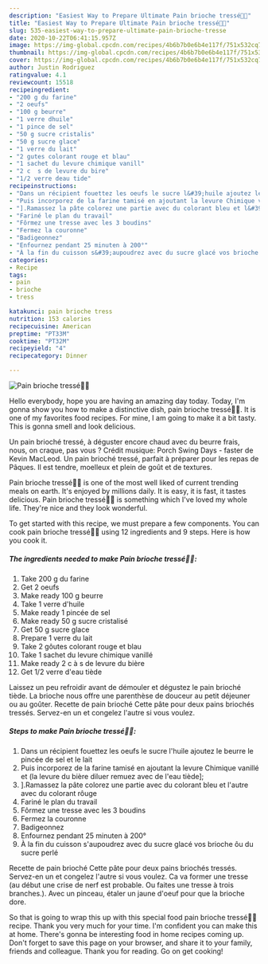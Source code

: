 ```yaml
---
description: "Easiest Way to Prepare Ultimate Pain brioche tressé💙🍔"
title: "Easiest Way to Prepare Ultimate Pain brioche tressé💙🍔"
slug: 535-easiest-way-to-prepare-ultimate-pain-brioche-tresse
date: 2020-10-22T06:41:15.957Z
image: https://img-global.cpcdn.com/recipes/4b6b7b0e6b4e117f/751x532cq70/pain-brioche-tresse💙🍔-photo-principale-de-la-recette.jpg
thumbnail: https://img-global.cpcdn.com/recipes/4b6b7b0e6b4e117f/751x532cq70/pain-brioche-tresse💙🍔-photo-principale-de-la-recette.jpg
cover: https://img-global.cpcdn.com/recipes/4b6b7b0e6b4e117f/751x532cq70/pain-brioche-tresse💙🍔-photo-principale-de-la-recette.jpg
author: Justin Rodriguez
ratingvalue: 4.1
reviewcount: 15518
recipeingredient:
- "200 g du farine"
- "2 oeufs"
- "100 g beurre"
- "1 verre dhuile"
- "1 pince de sel"
- "50 g sucre cristalis"
- "50 g sucre glace"
- "1 verre du lait"
- "2 gutes colorant rouge et blau"
- "1 sachet du levure chimique vanill"
- "2 c  s de levure du bire"
- "1/2 verre deau tide"
recipeinstructions:
- "Dans un récipient fouettez les oeufs le sucre l&#39;huile ajoutez le beurre le pincée de sel et le lait"
- "Puis incorporez de la farine tamisé en ajoutant la levure Chimique vanillé et (la levure du bière diluer remuez avec de l&#39;eau tiède];"
- "].Ramassez la pâte colorez une partie avec du colorant bleu et l&#39;autre avec du colorant rôuge"
- "Fariné le plan du travail"
- "Fôrmez une tresse avec les 3 boudins"
- "Fermez la couronne"
- "Badigeonnez"
- "Enfournez pendant 25 minuten à 200°"
- "À la fin du cuisson s&#39;aupoudrez avec du sucre glacé vos brioche ôu du sucre perlé"
categories:
- Recipe
tags:
- pain
- brioche
- tress

katakunci: pain brioche tress 
nutrition: 153 calories
recipecuisine: American
preptime: "PT33M"
cooktime: "PT32M"
recipeyield: "4"
recipecategory: Dinner

---
```



![Pain brioche tressé💙🍔](https://img-global.cpcdn.com/recipes/4b6b7b0e6b4e117f/751x532cq70/pain-brioche-tresse💙🍔-photo-principale-de-la-recette.jpg)

Hello everybody, hope you are having an amazing day today. Today, I'm gonna show you how to make a distinctive dish, pain brioche tressé💙🍔. It is one of my favorites food recipes. For mine, I am going to make it a bit tasty. This is gonna smell and look delicious.

Un pain brioché tressé, à déguster encore chaud avec du beurre frais, nous, on craque, pas vous ? Crédit musique: Porch Swing Days - faster de Kevin MacLeod. Un pain brioché tressé, parfait à préparer pour les repas de Pâques. Il est tendre, moelleux et plein de goût et de textures.

Pain brioche tressé💙🍔 is one of the most well liked of current trending meals on earth. It's enjoyed by millions daily. It is easy, it is fast, it tastes delicious. Pain brioche tressé💙🍔 is something which I've loved my whole life. They're nice and they look wonderful.


To get started with this recipe, we must prepare a few components. You can cook pain brioche tressé💙🍔 using 12 ingredients and 9 steps. Here is how you cook it.

<!--inarticleads1-->

##### The ingredients needed to make Pain brioche tressé💙🍔:

1. Take 200 g du farine
1. Get 2 oeufs
1. Make ready 100 g beurre
1. Take 1 verre d&#39;huile
1. Make ready 1 pincée de sel
1. Make ready 50 g sucre cristalisé
1. Get 50 g sucre glace
1. Prepare 1 verre du lait
1. Take 2 gôutes colorant rouge et blau
1. Take 1 sachet du levure chimique vanillé
1. Make ready 2 c à s de levure du bière
1. Get 1/2 verre d&#39;eau tiède


Laissez un peu refroidir avant de démouler et dégustez le pain brioché tiède. La brioche nous offre une parenthèse de douceur au petit déjeuner ou au goûter. Recette de pain brioché Cette pâte pour deux pains briochés tressés. Servez-en un et congelez l&#39;autre si vous voulez. 

<!--inarticleads2-->

##### Steps to make Pain brioche tressé💙🍔:

1. Dans un récipient fouettez les oeufs le sucre l&#39;huile ajoutez le beurre le pincée de sel et le lait
1. Puis incorporez de la farine tamisé en ajoutant la levure Chimique vanillé et (la levure du bière diluer remuez avec de l&#39;eau tiède];
1. ].Ramassez la pâte colorez une partie avec du colorant bleu et l&#39;autre avec du colorant rôuge
1. Fariné le plan du travail
1. Fôrmez une tresse avec les 3 boudins
1. Fermez la couronne
1. Badigeonnez
1. Enfournez pendant 25 minuten à 200°
1. À la fin du cuisson s&#39;aupoudrez avec du sucre glacé vos brioche ôu du sucre perlé


Recette de pain brioché Cette pâte pour deux pains briochés tressés. Servez-en un et congelez l&#39;autre si vous voulez. Ca va former une tresse (au début une crise de nerf est probable. Ou faites une tresse à trois branches.). Avec un pinceau, étaler un jaune d&#39;oeuf pour que la brioche dore. 

So that is going to wrap this up with this special food pain brioche tressé💙🍔 recipe. Thank you very much for your time. I'm confident you can make this at home. There's gonna be interesting food in home recipes coming up. Don't forget to save this page on your browser, and share it to your family, friends and colleague. Thank you for reading. Go on get cooking!
